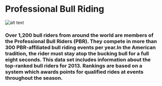 #  Professional Bull Riding
![alt text](https://courses.edx.org/assets/courseware/v1/6820e887661d68aa4d51060d5c8fb329/asset-v1:UTAustinX+UT.7.11x+2T2017+type@asset+block/bull.jpg)

### Over 1,200 bull riders from around the world are members of the Professional Bull Riders (PBR). They compete in more than 300 PBR-affiliated bull riding events per year.In the American tradition, the rider must stay atop the bucking bull for a full eight seconds. This data set includes information about the top-ranked bull riders for 2013.  Rankings are based on a system which awards points for qualified rides at events throughout the season. 

